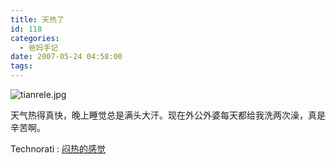 ```yaml
---
title: 天热了
id: 118
categories:
  - 爸妈手记
date: 2007-05-24 04:58:00
tags:
---
```


![tianrele.jpg](http://www.candreams.com/images/2007/06/tianrele-tn.jpg "tianrele.jpg")

天气热得真快，晚上睡觉总是满头大汗。现在外公外婆每天都给我洗两次澡，真是辛苦啊。

  <!-- Tag links generated by Zoundry Blog Writer. Do not manually edit. http://www.zoundry.com -->
  <span class="ztags"><span class="ztagspace">Technorati</span> : [闷热的感觉](http://technorati.com/tag/%E9%97%B7%E7%83%AD%E7%9A%84%E6%84%9F%E8%A7%89)</span>